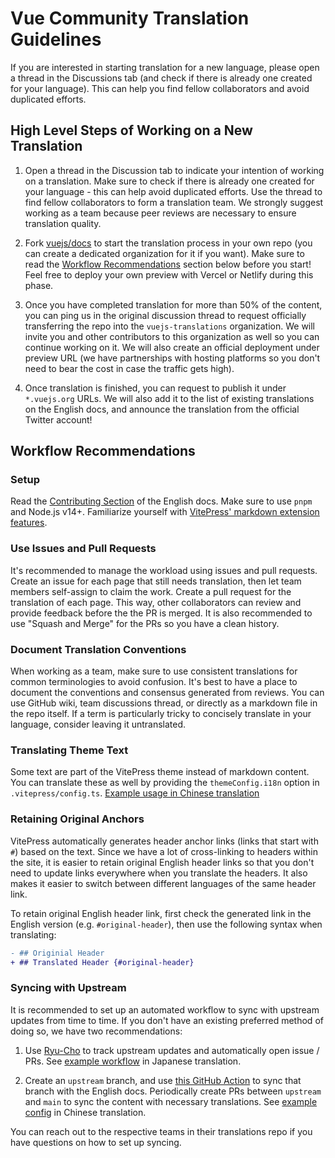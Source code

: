 # Vue Community Translation Guidelines

If you are interested in starting translation for a new language, please open a thread in the Discussions tab (and check if there is already one created for your language). This can help you find fellow collaborators and avoid duplicated efforts.

## High Level Steps of Working on a New Translation

1. Open a thread in the Discussion tab to indicate your intention of working on a translation. Make sure to check if there is already one created for your language - this can help avoid duplicated efforts. Use the thread to find fellow collaborators to form a translation team. We strongly suggest working as a team because peer reviews are necessary to ensure translation quality.

2. Fork [vuejs/docs](https://github.com/vuejs/docs) to start the translation process in your own repo (you can create a dedicated organization for it if you want). Make sure to read the [Workflow Recommendations](#workflow-recommendations) section below before you start! Feel free to deploy your own preview with Vercel or Netlify during this phase.

3. Once you have completed translation for more than 50% of the content, you can ping us in the original discussion thread to request officially transferring the repo into the `vuejs-translations` organization. We will invite you and other contributors to this organization as well so you can continue working on it. We will also create an official deployment under preview URL (we have partnerships with hosting platforms so you don't need to bear the cost in case the traffic gets high).

4. Once translation is finished, you can request to publish it under `*.vuejs.org` URLs. We will also add it to the list of existing translations on the English docs, and announce the translation from the official Twitter account!

## Workflow Recommendations

### Setup

Read the [Contributing Section](https://github.com/vuejs/docs#contributing) of the English docs. Make sure to use `pnpm` and Node.js v14+. Familiarize yourself with [VitePress' markdown extension features](https://vitepress.vuejs.org/guide/markdown.html).

### Use Issues and Pull Requests

It's recommended to manage the workload using issues and pull requests. Create an issue for each page that still needs translation, then let team members self-assign to claim the work. Create a pull request for the translation of each page. This way, other collaborators can review and provide feedback before the the PR is merged. It is also recommended to use "Squash and Merge" for the PRs so you have a clean history.

### Document Translation Conventions

When working as a team, make sure to use consistent translations for common terminologies to avoid confusion. It's best to have a place to document the conventions and consensus generated from reviews. You can use GitHub wiki, team discussions thread, or directly as a markdown file in the repo itself. If a term is particularly tricky to concisely translate in your language, consider leaving it untranslated.

### Translating Theme Text

Some text are part of the VitePress theme instead of markdown content. You can translate these as well by providing the `themeConfig.i18n` option in `.vitepress/config.ts`. [Example usage in Chinese translation](https://github.com/vuejs-translations/docs-zh-cn/blob/main/.vitepress/config.ts#L554-L588)

### Retaining Original Anchors

VitePress automatically generates header anchor links (links that start with `#`) based on the text. Since we have a lot of cross-linking to headers within the site, it is easier to retain original English header links so that you don't need to update links everywhere when you translate the headers. It also makes it easier to switch between different languages of the same header link.

To retain original English header link, first check the generated link in the English version (e.g. `#original-header`), then use the following syntax when translating:

```diff
- ## Originial Header
+ ## Translated Header {#original-header}
```

### Syncing with Upstream

It is recommended to set up an automated workflow to sync with upstream updates from time to time. If you don't have an existing preferred method of doing so, we have two recommendations:

1. Use [Ryu-Cho](https://github.com/vuejs-translations/ryu-cho) to track upstream updates and automatically open issue / PRs. See [example workflow](https://github.com/vuejs-translations/docs-ja/blob/main/.github/workflows/ryu-cho.yaml) in Japanese translation.

2. Create an `upstream` branch, and use [this GitHub Action](https://github.com/TobKed/github-forks-sync-action) to sync that branch with the English docs. Periodically create PRs between `upstream` and `main` to sync the content with necessary translations. See [example config](https://github.com/vuejs-translations/docs-zh-cn/blob/main/.github/workflows/autosync.yml) in Chinese translation.

You can reach out to the respective teams in their translations repo if you have questions on how to set up syncing.
